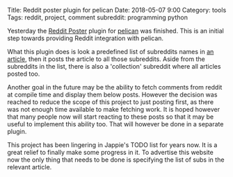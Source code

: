 Title: Reddit poster plugin for pelican
Date: 2018-05-07 9:00
Category: tools
Tags: reddit, project, comment
subreddit: programming python

Yesterday the [Reddit Poster](https://github.com/getpelican/pelican-plugins/pull/1026)
plugin for [pelican](http://docs.getpelican.com/en/stable/) was finished.
This is an initial step towards providing Reddit integration with pelican.

What this plugin does is look a predefined list of subreddits names in [an article](https://raw.githubusercontent.com/jappeace/jappeaceApplication/master/content/reddit-poster.md),
then it posts the article to all those subreddits.
Aside from the subreddits in the list, there is also a 'collection' subreddit
where all articles posted too.

Another goal in the future may be the ability to fetch comments from reddit 
at compile time and display them below posts.
However the decision was reached to reduce the scope of this project to just
posting first, as there was not enough time available to make fetching work.
It is hoped however that many people now will start reacting to these posts
so that it may be useful to implement this ability too.
That will however be done in a separate plugin.

This project has been lingering in Jappie's TODO list for years now.
It is a great relief to finally make some progress in it.
To advertise this website now the only thing that needs to be done is
specifying the list of subs in the relevant article.
